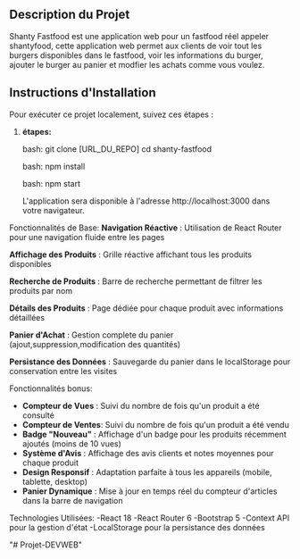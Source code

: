 ## Description du Projet

Shanty Fastfood est une application web pour un fastfood réel appeler shantyfood, cette application web permet aux clients de voir tout les burgers disponibles dans le fastfood, voir les informations du burger, ajouter le burger au panier et modfier les achats comme vous voulez.

## Instructions d'Installation

Pour exécuter ce projet localement, suivez ces étapes :
1. **étapes:**

   bash:
   git clone [URL_DU_REPO]
   cd shanty-fastfood
  


   bash:
   npm install
   


   bash:
   npm start
   


   L'application sera disponible à l'adresse http://localhost:3000 dans votre navigateur.



Fonctionnalités de Base:
**Navigation Réactive** : Utilisation de React Router pour une navigation fluide entre les pages

**Affichage des Produits** : Grille réactive affichant tous les produits disponibles

**Recherche de Produits** : Barre de recherche permettant de filtrer les produits par nom

**Détails des Produits** : Page dédiée pour chaque produit avec informations détaillées

**Panier d'Achat** : Gestion complete du panier (ajout,suppression,modification des quantités)

**Persistance des Données** : Sauvegarde du panier dans le localStorage pour conservation entre les visites



Fonctionnalités bonus:
- **Compteur de Vues** : Suivi du nombre de fois qu'un produit a été consulté
- **Compteur de Ventes**: Suivi du nombre de fois qu'un produit a été vendu
- **Badge "Nouveau"** : Affichage d'un badge pour les produits récemment ajoutés (moins de 10 vues)
- **Système d'Avis** : Affichage des avis clients et notes moyennes pour chaque produit
- **Design Responsif** : Adaptation parfaite à tous les appareils (mobile, tablette, desktop)
- **Panier Dynamique** : Mise à jour en temps réel du compteur d'articles dans la barre de navigation


Technologies Utilisées:
-React 18
-React Router 6
-Bootstrap 5
-Context API pour la gestion d'état
-LocalStorage pour la persistance des données

"# Projet-DEVWEB" 
